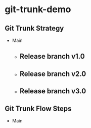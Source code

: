 # git-trunk-demo

## Git Trunk Strategy
- Main
  - Release branch v1.0
    - 
  - Release branch v2.0
    - 
  - Release branch v3.0
    - 
## Git Trunk Flow Steps
- Main 
